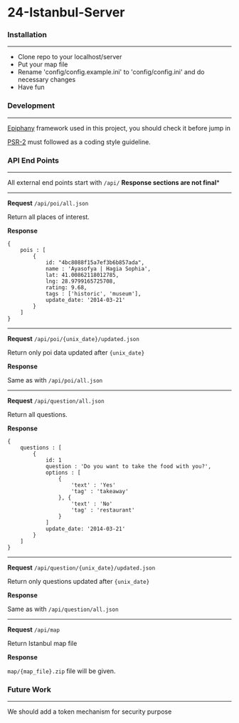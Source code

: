 24-Istanbul-Server
==================


### Installation
----------------------------------------

* Clone repo to your localhost/server
* Put your map file
* Rename 'config/config.example.ini' to 'config/config.ini' and do necessary changes
* Have fun


### Development
----------------------------------------
[Epiphany](https://github.com/jmathai/epiphany) framework used in this project, you should check it before jump in

[PSR-2](https://github.com/php-fig/fig-standards/blob/master/accepted/PSR-2-coding-style-guide.md) must followed as a coding style guideline.


### API End Points
----------------------------------------
All external end points start with `/api/`
**Response sections are not final***

-----
**Request**
`/api/poi/all.json`

Return all places of interest.

**Response**

```
{   
    pois : [
        {
            id: "4bc8088f15a7ef3b6b857ada",
            name : 'Ayasofya | Hagia Sophia',
            lat: 41.00862118012785,
            lng: 28.9799165725708,
            rating: 9.68,
            tags : ['historic', 'museum'],
            update_date: '2014-03-21'
        }
    ]
}
```

-----
**Request**
`/api/poi/{unix_date}/updated.json`

Return only poi data updated after `{unix_date}`

**Response**

Same as with `/api/poi/all.json`

-----
**Request**
`/api/question/all.json`

Return all questions.

**Response**

```
{   
    questions : [
        {
            id: 1
            question : 'Do you want to take the food with you?',
            options : [
                {
                    'text' : 'Yes'
                    'tag' : 'takeaway'
                }, {
                    'text' : 'No'
                    'tag' : 'restaurant'
                }
            ]
            update_date: '2014-03-21'
        }
    ]
}
```

-----
**Request**
`/api/question/{unix_date}/updated.json`

Return only questions updated after `{unix_date}`

**Response**

Same as with `/api/question/all.json`

-----
**Request**
`/api/map`

Return Istanbul map file

**Response**

`map/{map_file}.zip` file will be given.


### Future Work
----------------------------------------
We should add a token mechanism for security purpose
